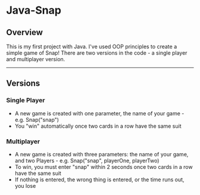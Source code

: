 # Java-Snap

## Overview

This is my first project with Java. I've used OOP principles to create a simple game of Snap! There are two versions in the code - a single player and multiplayer version.

---

## Versions

### Single Player

- A new game is created with one parameter, the name of your game - e.g. Snap("snap")
- You "win" automatically once two cards in a row have the same suit

### Multiplayer

- A new game is created with three parameters: the name of your game, and two Players - e.g. Snap("snap", playerOne, playerTwo)
- To win, you must enter "snap" within 2 seconds once two cards in a row have the same suit
- If nothing is entered, the wrong thing is entered, or the time runs out, you lose
